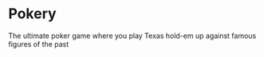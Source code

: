# Pokery

The ultimate poker game where you play Texas hold-em up against famous figures of the past
